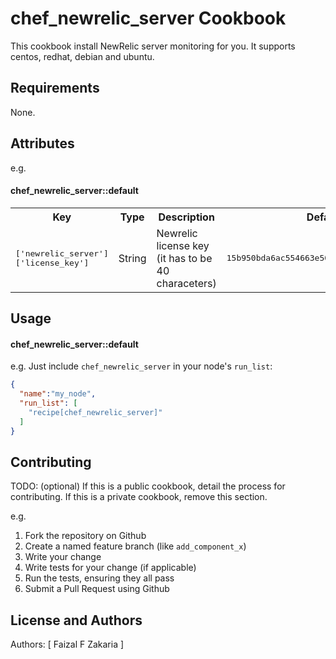 chef_newrelic_server Cookbook
=============================

This cookbook install NewRelic server monitoring for you. It supports centos, redhat, debian and ubuntu.

Requirements
------------

None.

Attributes
----------

e.g.
#### chef_newrelic_server::default
<table>
  <tr>
    <th>Key</th>
    <th>Type</th>
    <th>Description</th>
    <th>Default</th>
  </tr>
  <tr>
    <td><tt>['newrelic_server']['license_key']</tt></td>
    <td>String</td>
    <td>Newrelic license key (it has to be 40 characeters)</td>
    <td><tt>15b950bda6ac554663e507d39c45e91c20418103</tt></td>
  </tr>
</table>

Usage
-----
#### chef_newrelic_server::default

e.g.
Just include `chef_newrelic_server` in your node's `run_list`:

```json
{
  "name":"my_node",
  "run_list": [
    "recipe[chef_newrelic_server]"
  ]
}
```

Contributing
------------
TODO: (optional) If this is a public cookbook, detail the process for contributing. If this is a private cookbook, remove this section.

e.g.
1. Fork the repository on Github
2. Create a named feature branch (like `add_component_x`)
3. Write your change
4. Write tests for your change (if applicable)
5. Run the tests, ensuring they all pass
6. Submit a Pull Request using Github

License and Authors
-------------------
Authors: [ Faizal F Zakaria ]

